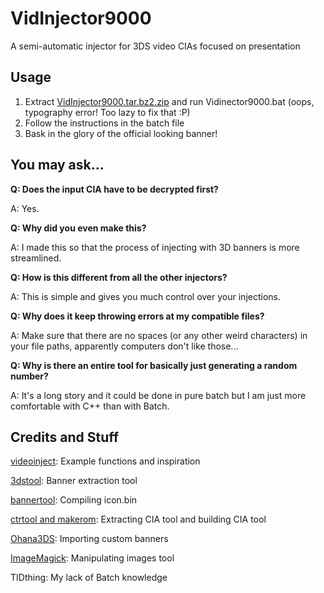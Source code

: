 # VidInjector9000
A semi-automatic injector for 3DS video CIAs focused on presentation

Usage
--
1. Extract [VidInjector9000.tar.bz2.zip](https://github.com/FoofooTheGuy/VidInjector9000/releases/latest/download/VidInjector9000.tar.bz2.zip) and run Vidinector9000.bat (oops, typography error! Too lazy to fix that :P)
2. Follow the instructions in the batch file
3. Bask in the glory of the official looking banner!

You may ask...
--

**Q: Does the input CIA have to be decrypted first?**

A: Yes.

**Q: Why did you even make this?**

A: I made this so that the process of injecting with 3D banners is more streamlined.

**Q: How is this different from all the other injectors?**

A: This is simple and gives you much control over your injections.

**Q: Why does it keep throwing errors at my compatible files?**

A: Make sure that there are no spaces (or any other weird characters) in your file paths, apparently computers don't like those...

**Q: Why is there an entire tool for basically just generating a random number?**

A: It's a long story and it could be done in pure batch but I am just more comfortable with C++ than with Batch.

Credits and Stuff
--
[videoinject](https://github.com/ihaveamac/videoinject): Example functions and inspiration

[3dstool](https://github.com/dnasdw/3dstool): Banner extraction tool

[bannertool](https://github.com/Steveice10/bannertool): Compiling icon.bin

[ctrtool and makerom](https://github.com/3DSGuy/Project_CTR): Extracting CIA tool and building CIA tool

[Ohana3DS](https://github.com/dnasdw/Ohana3DS): Importing custom banners

[ImageMagick](https://imagemagick.org/): Manipulating images tool

TIDthing: My lack of Batch knowledge
